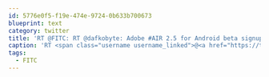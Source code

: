 ```yaml
---
id: 5776e0f5-f19e-474e-9724-0b633b700673
blueprint: text
category: twitter
title: 'RT @FITC: RT @dafkobyte: Adobe #AIR 2.5 for Android beta signup - http://www.adobe.com/go/airbetasignup #FITC'
caption: 'RT <span class="username username_linked">@<a href="https://twitter.com/FITC" title="FITC">FITC</a></span>: RT @dafkobyte: Adobe #AIR 2.5 for Android beta signup - http://www.adobe.com/go/airbetasignup #FITC'
tags:
  - FITC
---
```

